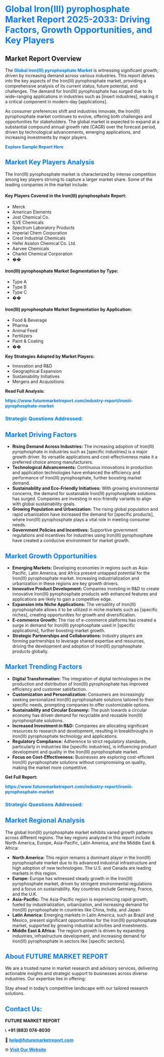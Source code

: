 <h1 style="color: #007BFF;">Global Iron(III) pyrophosphate Market Report 2025-2033: Driving Factors, Growth Opportunities, and Key Players</h1>

<section id="overview">
<h2>Market Report Overview</h2>
<p>The <a href="https://www.futuremarketreport.com/industry-report/ironiii-pyrophosphate-market" style="color: #007BFF; text-decoration: none;"><strong>Global Iron(III) pyrophosphate Market</strong></a> is witnessing significant growth, driven by increasing demand across various industries. This report delves into the key aspects of the Iron(III) pyrophosphate market, providing a comprehensive analysis of its current status, future potential, and challenges. The demand for Iron(III) pyrophosphate has surged due to its wide-ranging applications in industries such as [insert industries], making it a critical component in modern-day [applications].</p>
<p>As consumer preferences shift and industries innovate, the Iron(III) pyrophosphate market continues to evolve, offering both challenges and opportunities for stakeholders. The global market is expected to expand at a substantial compound annual growth rate (CAGR) over the forecast period, driven by technological advancements, emerging applications, and increasing investments by major players.</p>
</section>

<section id="overview">
<p><a href="https://www.futuremarketreport.com/request-sample/reportId=113550" style="color: #007BFF; text-decoration: none;"><strong>Explore Sample Report Here</strong></a></p>
</section>

<section id="key-players">
<h2 style="color: #007BFF;">Market Key Players Analysis</h2>
<p>The Iron(III) pyrophosphate market is characterized by intense competition among key players striving to capture a larger market share. Some of the leading companies in the market include:</p>
<h4>Key Players Covered in the Iron(III) pyrophosphate Report:</h4>
<ul><li>Merck</li><li>American Elements</li><li>Jost Chemical Co.</li><li>ILVE Chemicals</li><li>Spectrum Laboratory Products</li><li>Imperial Chem Corporation</li><li>Crest Industrial Chemicals</li><li>Hefei Asialon Chemical Co. Ltd.</li><li>Aarvee Chemicals</li><li>Charkit Chemical Corporation</li><li>��</li></ul>
<h4>Iron(III) pyrophosphate Market Segmentation by Type:</h4>
<ul><li>Type A</li><li>Type B</li><li>Type C</li><li>��</li></ul>

<h4>Iron(III) pyrophosphate Market Segmentation by Application:</h4>
<ul><li>Food &amp; Beverage</li><li>Pharma</li><li>Animal Feed</li><li>Fertilizers</li><li>Paint &amp; Coating</li><li>��</li></ul>
<p><strong>Key Strategies Adopted by Market Players:</strong></p>
<ul>
<li>Innovation and R&D</li>
<li>Geographical Expansion</li>
<li>Sustainability Initiatives</li>
<li>Mergers and Acquisitions</li>
</ul>
</section>

<section>
<p><strong>Read Full Analysis: </strong></p><a href="https://www.futuremarketreport.com/industry-report/ironiii-pyrophosphate-market" style="color: #007BFF; text-decoration: none;"><strong>https://www.futuremarketreport.com/industry-report/ironiii-pyrophosphate-market</strong></a>
<h3 style="color: #007BFF;">Strategic Questions Addressed:</h3>
</section>

<section id="driving-factors">
<h2 style="color: #007BFF;">Market Driving Factors</h2>
<ul>
<li><strong>Rising Demand Across Industries:</strong> The increasing adoption of Iron(III) pyrophosphate in industries such as [specific industries] is a major growth driver. Its versatile applications and cost-effectiveness make it a preferred choice among manufacturers.</li>
<li><strong>Technological Advancements:</strong> Continuous innovations in production and application technologies have enhanced the efficiency and performance of Iron(III) pyrophosphate, further boosting market demand.</li>
<li><strong>Sustainability and Eco-Friendly Initiatives:</strong> With growing environmental concerns, the demand for sustainable Iron(III) pyrophosphate solutions has surged. Companies are investing in eco-friendly variants to align with global sustainability goals.</li>
<li><strong>Growing Population and Urbanization:</strong> The rising global population and rapid urbanization have increased the demand for [specific products], where Iron(III) pyrophosphate plays a vital role in meeting consumer needs.</li>
<li><strong>Government Policies and Incentives:</strong> Supportive government regulations and incentives for industries using Iron(III) pyrophosphate have created a conducive environment for market growth.</li>
</ul>
</section>

<section id="growth-opportunities">
<h2 style="color: #007BFF;">Market Growth Opportunities</h2>
<ul>
<li><strong>Emerging Markets:</strong> Developing economies in regions such as Asia-Pacific, Latin America, and Africa present untapped potential for the Iron(III) pyrophosphate market. Increasing industrialization and urbanization in these regions are key growth drivers.</li>
<li><strong>Innovative Product Development:</strong> Companies investing in R&D to create innovative Iron(III) pyrophosphate products with enhanced features and applications are likely to gain a competitive edge.</li>
<li><strong>Expansion into Niche Applications:</strong> The versatility of Iron(III) pyrophosphate allows it to be utilized in niche markets such as [specific niches], creating opportunities for growth and diversification.</li>
<li><strong>E-commerce Growth:</strong> The rise of e-commerce platforms has created a surge in demand for Iron(III) pyrophosphate used in [specific applications], further boosting market growth.</li>
<li><strong>Strategic Partnerships and Collaborations:</strong> Industry players are forming partnerships to leverage shared expertise and resources, driving the development and adoption of Iron(III) pyrophosphate products globally.</li>
</ul>
</section>

<section id="trending-factors">
<h2 style="color: #007BFF;">Market Trending Factors</h2>
<ul>
<li><strong>Digital Transformation:</strong> The integration of digital technologies in the production and distribution of Iron(III) pyrophosphate has improved efficiency and customer satisfaction.</li>
<li><strong>Customization and Personalization:</strong> Consumers are increasingly seeking personalized Iron(III) pyrophosphate solutions tailored to their specific needs, prompting companies to offer customizable options.</li>
<li><strong>Sustainability and Circular Economy:</strong> The push towards a circular economy has driven demand for recyclable and reusable Iron(III) pyrophosphate solutions.</li>
<li><strong>Increased Investment in R&D:</strong> Companies are allocating significant resources to research and development, resulting in breakthroughs in Iron(III) pyrophosphate technology and applications.</li>
<li><strong>Regulatory Compliance:</strong> Adherence to strict regulatory standards, particularly in industries like [specific industries], is influencing product development and quality in the Iron(III) pyrophosphate market.</li>
<li><strong>Focus on Cost-Effectiveness:</strong> Businesses are exploring cost-efficient Iron(III) pyrophosphate solutions without compromising on quality, making the market more competitive.</li>
</ul>
</section>

<section>
<p><strong>Get Full Report: </strong></p><a href="https://www.futuremarketreport.com/industry-report/ironiii-pyrophosphate-market" style="color: #007BFF; text-decoration: none;"><strong>https://www.futuremarketreport.com/industry-report/ironiii-pyrophosphate-market</strong></a>
<h3 style="color: #007BFF;">Strategic Questions Addressed:</h3>
</section>


<section id="regional-analysis">
<h2 style="color: #007BFF;">Market Regional Analysis</h2>
<p>The global Iron(III) pyrophosphate market exhibits varied growth patterns across different regions. The key regions analyzed in this report include North America, Europe, Asia-Pacific, Latin America, and the Middle East & Africa:</p>
<ul>
<li><strong>North America:</strong> This region remains a dominant player in the Iron(III) pyrophosphate market due to its advanced industrial infrastructure and high adoption of new technologies. The U.S. and Canada are leading markets in this region.</li>
<li><strong>Europe:</strong> Europe has witnessed steady growth in the Iron(III) pyrophosphate market, driven by stringent environmental regulations and a focus on sustainability. Key countries include Germany, France, and the U.K.</li>
<li><strong>Asia-Pacific:</strong> The Asia-Pacific region is experiencing rapid growth, fueled by industrialization, urbanization, and increasing demand for Iron(III) pyrophosphate in countries like China, India, and Japan.</li>
<li><strong>Latin America:</strong> Emerging markets in Latin America, such as Brazil and Mexico, present significant opportunities for the Iron(III) pyrophosphate market, supported by growing industrial activities and investments.</li>
<li><strong>Middle East & Africa:</strong> The region’s growth is driven by expanding industries, infrastructure development, and increasing demand for Iron(III) pyrophosphate in sectors like [specific sectors].</li>
</ul>
</section>

<footer>
<h2 style="color: #007BFF;">About FUTURE MARKET REPORT</h2>
<p>We are a trusted name in market research and advisory services, delivering actionable insights and strategic support to businesses across diverse industries. Our expertise lies in offering:</p>

<p>Stay ahead in today’s competitive landscape with our tailored research solutions.</p>

<h2 style="color: #007BFF;">Contact Us:</h2>
<p><strong>FUTURE MARKET REPORT</strong></p>
<p>📞 <strong>+91 (883) 074-8030</strong></p>
<p>📧 <strong><a href="mailto:help@futuremarketreport.com" style="color: #007BFF;">help@futuremarketreport.com</a></strong></p>
<p>🌐 <strong><a href="https://www.futuremarketreport.com/" style="color: #007BFF;">Visit Our Website</a></strong></p>
</footer>